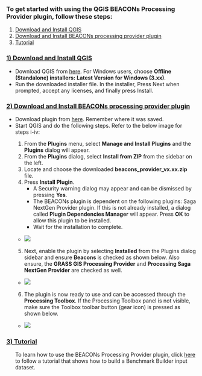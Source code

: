 ### **To get started with using the QGIS BEACONs Processing Provider plugin, follow these steps:**

1) [Download and Install QGIS](#1-download-and-install-qgis)
2) [Download and Install BEACONs processing provider plugin](#2-download-and-install-beacons-processing-provider-plugin)
3) [Tutorial](#3-tutorial)


### <ins>**1) Download and Install QGIS**</ins>
* Download QGIS from [here](https://qgis.org/download/).  For Windows users, choose **Offline (Standalone) installers:** **Latest Version for Windows (3.xx)**. 
* Run the downloaded installer file.  In the installer, Press Next when prompted, accept any licenses, and finally press Install.

### <ins>**2) Download and Install BEACONs processing provider plugin**</ins>

* Download plugin from [here](https://github.com/amoygh/test/releases/download/v0.01/beacons_provider_v0.01.zip). Remember where it was saved.
* Start QGIS and do the following steps.  Refer to the below image for steps i-iv:
<ul>

1) From the **Plugins** menu, select **Manage and Install Plugins** and the **Plugins** dialog will appear.  
2) From the **Plugins** dialog, select **Install from ZIP** from the sidebar on the left.
3) Locate and choose the downloaded **beacons_provider_vx.xx.zip** file.
4) Press **Install Plugin**.  
    * A Security warning dialog may appear and can be dismissed by pressing **Yes**.  
    * The BEACONs plugin is dependent on the following plugins:  Saga NextGen Provider plugin.  If this is not already installed, a dialog called **Plugin Dependencies Manager** will appear. Press **OK** to allow this plugin to be installed.
    * Wait for the installation to complete.  

* ![](./images/QGIS_Plugins_Manage_and_Install_Plugins_plugins_install_from_ZIP.png?raw=true)


5) Next, enable the plugin by selecting **Installed** from the Plugins dialog sidebar and ensure **Beacons** is checked as shown below.  Also ensure, the **GRASS GIS Processing Provider** and **Processing Saga NextGen Provider** are checked as well.

* ![](./images/plugins_installed.PNG?raw=true)


6) The plugin is now ready to use and can be accessed through the **Processing Toolbox**.
If the Processing Toolbox panel is not visible, make sure the Toolbox toolbar button (gear icon) is pressed as shown below.


* ![](./images/toolbar_process_toolbox.png?raw=true)
</ul>

### <ins>**3) Tutorial**</ins>
<ul>

To learn how to use the BEACONs Processing Provider plugin, click [here](https://github.com/amoygh/test/blob/main/tutorial/tutorial.md) to follow a tutorial that shows how to build a  Benchmark Builder input dataset.
